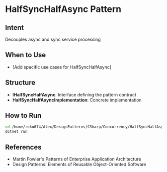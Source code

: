 # HalfSyncHalfAsync Pattern

## Intent
Decouples async and sync service processing

## When to Use
- [Add specific use cases for HalfSyncHalfAsync]

## Structure
- **IHalfSyncHalfAsync**: Interface defining the pattern contract
- **HalfSyncHalfAsyncImplementation**: Concrete implementation

## How to Run
```bash
cd /home/roku674/Alex/DesignPatterns/CSharp/Concurrency/HalfSyncHalfAsync
dotnet run
```

## References
- Martin Fowler's Patterns of Enterprise Application Architecture
- Design Patterns: Elements of Reusable Object-Oriented Software
